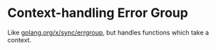 Context-handling Error Group
============================
Like [golang.org/x/sync/errgroup](https://pkg.go.dev/golang.org/x/sync/errgroup),
but handles functions which take a context.
